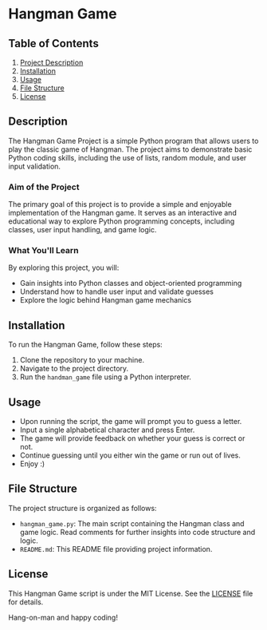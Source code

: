 # Hangman Game

## Table of Contents

1. [Project Description](#project-description)
2. [Installation](#installation)
3. [Usage](#usage)
4. [File Structure](#file-structure)
5. [License](#license)


## Description

The Hangman Game Project is a simple Python program that allows users to play the classic game of Hangman. The project aims to demonstrate basic Python coding skills, including the use of lists, random module, and user input validation.


### Aim of the Project

The primary goal of this project is to provide a simple and enjoyable implementation of the Hangman game. It serves as an interactive and educational way to explore Python programming concepts, including classes, user input handling, and game logic.

### What You'll Learn

By exploring this project, you will:

- Gain insights into Python classes and object-oriented programming
- Understand how to handle user input and validate guesses
- Explore the logic behind Hangman game mechanics

## Installation

To run the Hangman Game, follow these steps:

1. Clone the repository to your machine.
2. Navigate to the project directory.
3. Run the `handman_game` file using a Python interpreter.

## Usage

- Upon running the script, the game will prompt you to guess a letter.
- Input a single alphabetical character and press Enter.
- The game will provide feedback on whether your guess is correct or not.
- Continue guessing until you either win the game or run out of lives.
- Enjoy :)

## File Structure

The project structure is organized as follows:

- `hangman_game.py`: The main script containing the Hangman class and game logic. Read comments for further insights into code structure and logic.
- `README.md`: This README file providing project information.

## License

This Hangman Game script is under the MIT License. See the [LICENSE](LICENSE) file for details.

Hang-on-man and happy coding!


